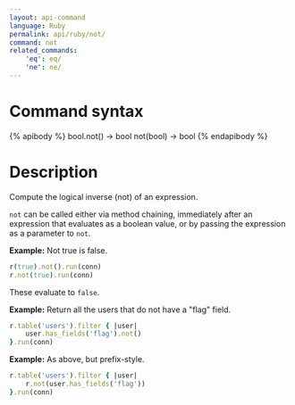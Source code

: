 ```yaml
---
layout: api-command
language: Ruby
permalink: api/ruby/not/
command: not
related_commands:
    'eq': eq/
    'ne': ne/
---
```


# Command syntax #

{% apibody %}
bool.not() &rarr; bool
not(bool) &rarr; bool
{% endapibody %}

# Description #
Compute the logical inverse (not) of an expression.

`not` can be called either via method chaining, immediately after an expression that evaluates as a boolean value, or by passing the expression as a parameter to `not`.

__Example:__ Not true is false.

```ruby
r(true).not().run(conn)
r.not(true).run(conn)
```

These evaluate to `false`.

__Example:__ Return all the users that do not have a "flag" field.

```ruby
r.table('users').filter { |user|
    user.has_fields('flag').not()
}.run(conn)
```

__Example:__ As above, but prefix-style.

```ruby
r.table('users').filter { |user|
    r.not(user.has_fields('flag'))
}.run(conn)
```
